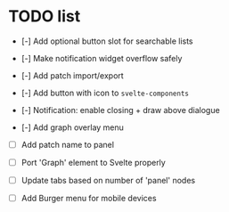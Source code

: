 # TODO list

- [-] Add optional button slot for searchable lists

- [-] Make notification widget overflow safely

- [-] Add patch import/export

- [-] Add button with icon to `svelte-components`

- [-] Notification: enable closing + draw above dialogue

- [-] Add graph overlay menu

- [ ] Add patch name to panel

- [ ] Port 'Graph' element to Svelte properly

- [ ] Update tabs based on number of 'panel' nodes

- [ ] Add Burger menu for mobile devices
